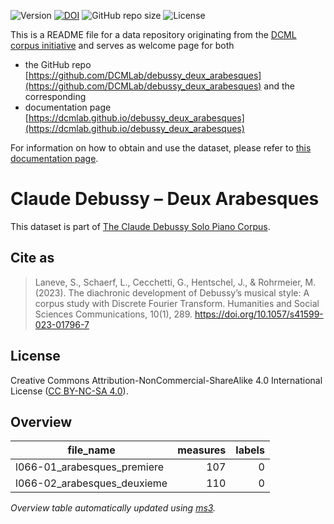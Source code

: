![Version](https://img.shields.io/github/v/release/DCMLab/debussy_deux_arabesques?display_name=tag)
[![DOI](https://zenodo.org/badge/563835213.svg)](https://zenodo.org/badge/latestdoi/563835213)
![GitHub repo size](https://img.shields.io/github/repo-size/DCMLab/debussy_deux_arabesques)
![License](https://img.shields.io/badge/license-CC%20BY--NC--SA%204.0-9cf)


This is a README file for a data repository originating from the [DCML corpus initiative](https://github.com/DCMLab/dcml_corpora)
and serves as welcome page for both 

* the GitHub repo [https://github.com/DCMLab/debussy_deux_arabesques](https://github.com/DCMLab/debussy_deux_arabesques) and the corresponding
* documentation page [https://dcmlab.github.io/debussy_deux_arabesques](https://dcmlab.github.io/debussy_deux_arabesques)

For information on how to obtain and use the dataset, please refer to [this documentation page](https://dcmlab.github.io/debussy_deux_arabesques/introduction).

# Claude Debussy – Deux Arabesques

This dataset is part of [The Claude Debussy Solo Piano Corpus](https://github.com/DCMLab/debussy_piano).

## Cite as

> Laneve, S., Schaerf, L., Cecchetti, G., Hentschel, J., & Rohrmeier, M. (2023). The diachronic development of Debussy’s musical style: A corpus study with Discrete Fourier Transform. Humanities and Social Sciences Communications, 10(1), 289. https://doi.org/10.1057/s41599-023-01796-7

## License

Creative Commons Attribution-NonCommercial-ShareAlike 4.0 International License ([CC BY-NC-SA 4.0](https://creativecommons.org/licenses/by-nc-sa/4.0/)).
## Overview
|         file_name         |measures|labels|
|---------------------------|-------:|-----:|
|l066-01_arabesques_premiere|     107|     0|
|l066-02_arabesques_deuxieme|     110|     0|


*Overview table automatically updated using [ms3](https://johentsch.github.io/ms3/).*